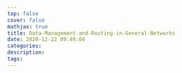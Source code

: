 ```yaml
---
top: false
cover: false
mathjax: true
title: Data-Management-and-Routing-in-General-Networks
date: 2020-12-22 09:49:04
categories:
description:
tags:
---
```

